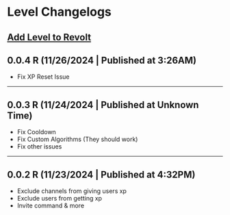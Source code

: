 # Level Changelogs
[Add Level to Revolt](https://app.revolt.chat/bot/01JD5XY5Q11YEDZH68P3JFQK8H)
--
## 0.0.4 R (11/26/2024 | Published at 3:26AM)
- Fix XP Reset Issue
---
## 0.0.3 R (11/24/2024 | Published at Unknown Time)
- Fix Cooldown
- Fix Custom Algorithms (They should work)
- Fix other issues
---
## 0.0.2 R (11/23/2024 | Published at 4:32PM)
- Exclude channels from giving users xp
- Exclude users from getting xp
- Invite command
& more
